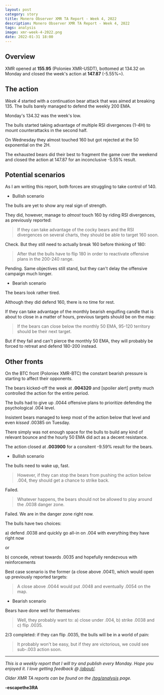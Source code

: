 ```yaml
---
layout: post
category: story
title: Monero Observer XMR TA Report - Week 4, 2022
description: Monero Observer XMR TA Report - Week 4, 2022
tags: analysis
image: xmr-week-4-2022.png
date: 2022-01-31 18:00
---
```


## Overview

XMR opened at **155.95** (Poloniex XMR-USDT), bottomed at 134.32 on Monday and closed the week's action at **147.87** (-5.55%~).

## The action

*Week 4* started with a continuation bear attack that was aimed at breaking 135. The bulls barely managed to defend the weekly 200 EMA.

Monday's 134.32 was the week's low. 

The bulls started taking advantage of multiple RSI divergences (1-4H) to mount counterattacks in the second half.

On Wednesday they almost touched 160 but got rejected at the 50 exponential on the 2H.

The exhausted bears did their best to fragment the game over the weekend and closed the action at 147.87 for an inconclusive -5.55% result. 

## Potential scenarios

As I am writing this report, both forces are struggling to take control of 140.

- Bullish scenario

The bulls are yet to show any real sign of strength.

They did, however, manage to *almost* touch 160 by riding RSI divergences, as previously reported:

> If they can take advantage of the cocky bears and the RSI divergences on several charts, they should be able to target 160 soon.

Check. But they still need to actually break 160 before thinking of 180:

> After that the bulls have to flip 180 in order to reactivate offensive plans in the 200-240 range.

Pending. Same objectives still stand, but they can't delay the offensive campaign much longer.

- Bearish scenario

The bears look rather tired.

Although they did defend 160, there is no time for rest.

If they can take advantage of the monthly bearish engulfing candle that is about to close in a matter of hours, previous targets should be on the map:

> If the bears can close below the monthly 50 EMA, 95-120 territory should be their next target. 

But if they fail and can't pierce the monthly 50 EMA, they will probably be forced to retreat and defend 180-200 instead.

## Other fronts

On the BTC front (Poloniex XMR-BTC) the constant bearish pressure is starting to affect their opponents.

The bears kicked-off the week at **.004320** and [spoiler alert] pretty much controlled the action for the entire period.

The bulls had to give up .0044 offensive plans to prioritize defending the psychological .004 level.

Insistent bears managed to keep most of the action below that level and even *kissed* .00385 on Tuesday.  

There simply was not enough space for the bulls to build any kind of relevant bounce and the hourly 50 EMA did act as a decent resistance.

The action closed at **.003900** for a consitent -9.59% result for the bears.

- Bullish scenario

The bulls need to wake up, fast.

> However, if they can stop the bears from pushing the action below .004, they should get a 
chance to strike back. 

Failed. 

> Whatever happens, the bears should not be allowed to play around the .0038 danger zone.

Failed. We are in the danger zone right now.

The bulls have two choices: 

a) defend .0038 and quickly go all-in on .004 with everything they have right now

or 

b) concede, retreat towards .0035 and hopefully rendezvous with reinforcements

Best case scenario is the former (a close above .0041), which would open up previously reported targets:

> A close above .0044 would put .0048 and eventually .0054 on the map.

- Bearish scenario

Bears have done well for themselves:

> Well, they probably want to: a) close under .004, b) strike .0038 and c) flip .0035. 

2/3 completed: if they can flip .0035, the bulls will be in a world of pain:

> It probably won't be easy, but if they are victorious, we could see sub-.003 action soon.

---

*This is a weekly report that I will try and publish every Monday. Hope you enjoyed it. I love getting feedback @ [/about/](/about/).*

*Older XMR TA reports can be found on the [/tag/analysis](/tag/analysis) page.*

**-escapethe3RA**
